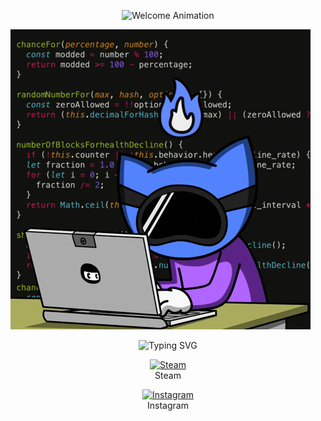 <p align="center">
  <img src="https://readme-typing-svg.herokuapp.com?size=30&duration=2500&color=00e1ff&center=true&vCenter=true&width=500&lines=WELCOME!+👋;Enjoy+your+stay!+🚀;Explore+something+new!+💡" alt="Welcome Animation">
</p>




![Code Hacking GIF](assets/code-hacking.gif.gif)

<p align="center">
  <img src="https://readme-typing-svg.demolab.com?font=Fira+Code&size=24&duration=2500&pause=1000&color=fff000&center=true&vCenter=true&width=500&lines=🟡+MY+SOCIAL+LINKS+🟡" alt="Typing SVG" />
</p>





<p align="center">
  <a href="https://steamcommunity.com/id/StEfiX2617/" target="_blank"> 
    <img src="https://i.postimg.cc/6QLdf20F/2025-02-25-133727622.png" width="100px" alt="Steam">
  </a>
  <br>
  Steam
</p>

<p align="center">
  <a href="https://www.instagram.com/stefix93?igsh=cTdsa2tlOXk1eWJq&utm_source=qr" target="_blank">
    <img src="https://i.postimg.cc/dtYZ4t7Y/2025-02-25-134017071.png" width="100px" alt="Instagram">
  </a>
  <br>
  Instagram
</p>
